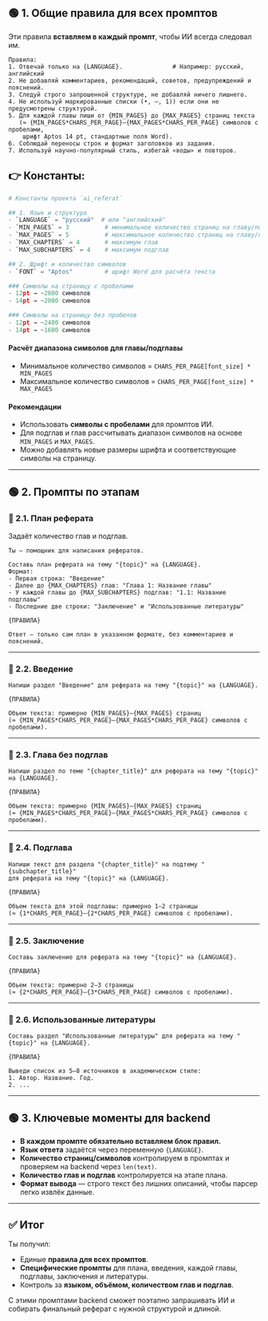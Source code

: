 ## 🟢 1. Общие правила для всех промптов

Эти правила **вставляем в каждый промпт**, чтобы ИИ всегда следовал им.

```
Правила:
1. Отвечай только на {LANGUAGE}.              # Например: русский, английский
2. Не добавляй комментариев, рекомендаций, советов, предупреждений и пояснений.
3. Следуй строго запрошенной структуре, не добавляй ничего лишнего.
4. Не используй маркированные списки (•, —, 1)) если они не предусмотрены структурой.
5. Для каждой главы пиши от {MIN_PAGES} до {MAX_PAGES} страниц текста
   (≈ {MIN_PAGES*CHARS_PER_PAGE}–{MAX_PAGES*CHARS_PER_PAGE} символов с пробелами,
    шрифт Aptos 14 pt, стандартные поля Word).
6. Соблюдай переносы строк и формат заголовков из задания.
7. Используй научно-популярный стиль, избегай «воды» и повторов.
```

## 👉 **Константы:**

```python
# Константы проекта `ai_referat`

## 1. Язык и структура
- `LANGUAGE` = "русский"  # или "английский"
- `MIN_PAGES` = 3          # минимальное количество страниц на главу/подглаву
- `MAX_PAGES` = 5          # максимальное количество страниц на главу/подглаву
- `MAX_CHAPTERS` = 4       # максимум глав
- `MAX_SUBCHAPTERS` = 4    # максимум подглав

## 2. Шрифт и количество символов
- `FONT` = "Aptos"         # шрифт Word для расчёта текста

### Символы на страницу с пробелами
- 12pt → ~2800 символов  
- 14pt → ~2000 символов  

### Символы на страницу без пробелов
- 12pt → ~2400 символов  
- 14pt → ~1600 символов  
```
#### Расчёт диапазона символов для главы/подглавы
- Минимальное количество символов = `CHARS_PER_PAGE[font_size] * MIN_PAGES`
- Максимальное количество символов = `CHARS_PER_PAGE[font_size] * MAX_PAGES`

####  Рекомендации
- Использовать **символы с пробелами** для промптов ИИ.  
- Для подглав и глав рассчитывать диапазон символов на основе `MIN_PAGES` и `MAX_PAGES`.  
- Можно добавлять новые размеры шрифта и соответствующие символы на страницу.


---

## 🟢 2. Промпты по этапам

### 🔹 2.1. План реферата

Задаёт количество глав и подглав.

```
Ты — помощник для написания рефератов.

Составь план реферата на тему "{topic}" на {LANGUAGE}.
Формат:
- Первая строка: "Введение"
- Далее до {MAX_CHAPTERS} глав: "Глава 1: Название главы"
- У каждой главы до {MAX_SUBCHAPTERS} подглав: "1.1: Название подглавы"
- Последние две строки: "Заключение" и "Использованные литературы"

{ПРАВИЛА}

Ответ — только сам план в указанном формате, без комментариев и пояснений.
```

---

### 🔹 2.2. Введение

```
Напиши раздел "Введение" для реферата на тему "{topic}" на {LANGUAGE}.

{ПРАВИЛА}

Объем текста: примерно {MIN_PAGES}–{MAX_PAGES} страниц
(≈ {MIN_PAGES*CHARS_PER_PAGE}–{MAX_PAGES*CHARS_PER_PAGE} символов с пробелами).
```

---

### 🔹 2.3. Глава без подглав

```
Напиши раздел по теме "{chapter_title}" для реферата на тему "{topic}" на {LANGUAGE}.

{ПРАВИЛА}

Объем текста: примерно {MIN_PAGES}–{MAX_PAGES} страниц
(≈ {MIN_PAGES*CHARS_PER_PAGE}–{MAX_PAGES*CHARS_PER_PAGE} символов с пробелами).
```

---

### 🔹 2.4. Подглава

```
Напиши текст для раздела "{chapter_title}" на подтему "{subchapter_title}"
для реферата на тему "{topic}" на {LANGUAGE}.

{ПРАВИЛА}

Объем текста для этой подглавы: примерно 1–2 страницы
(≈ {1*CHARS_PER_PAGE}–{2*CHARS_PER_PAGE} символов с пробелами).
```

---

### 🔹 2.5. Заключение

```
Составь заключение для реферата на тему "{topic}" на {LANGUAGE}.

{ПРАВИЛА}

Объем текста: примерно 2–3 страницы
(≈ {2*CHARS_PER_PAGE}–{3*CHARS_PER_PAGE} символов с пробелами).
```

---

### 🔹 2.6. Использованные литературы

```
Составь раздел "Использованные литературы" для реферата на тему "{topic}" на {LANGUAGE}.

{ПРАВИЛА}

Выведи список из 5–8 источников в академическом стиле:
1. Автор. Название. Год.
2. ...
```

---

## 🟢 3. Ключевые моменты для backend

* **В каждом промпте обязательно вставляем блок правил.**
* **Язык ответа** задаётся через переменную `{LANGUAGE}`.
* **Количество страниц/символов** контролируем в промптах и проверяем на backend через `len(text)`.
* **Количество глав и подглав** контролируется на этапе плана.
* **Формат вывода** — строго текст без лишних описаний, чтобы парсер легко извлёк данные.

---

## ✅ Итог

Ты получил:

* Единые **правила для всех промптов**.
* **Специфические промпты** для плана, введения, каждой главы, подглавы, заключения и литературы.
* Контроль за **языком, объёмом, количеством глав и подглав**.

С этими промптами backend сможет поэтапно запрашивать ИИ и собирать финальный реферат с нужной структурой и длиной.
